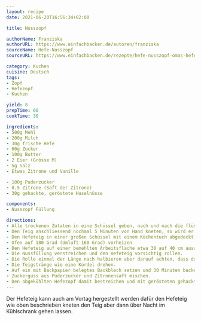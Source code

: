 ```yaml
---
layout: recipe
date: 2021-06-20T16:56:34+02:00

title: Nusszopf

authorName: Franziska
authorURL: https://www.einfachbacken.de/autoren/franziska
sourceName: Hefe-Nusszopf
sourceURL: https://www.einfachbacken.de/rezepte/hefe-nusszopf-omas-hefezopf-mit-fuellung

category: Kuchen
cuisine: Deutsch
tags:
- Zopf
- Hefezopf
- Kuchen

yield: 8
prepTime: 60
cookTime: 30

ingredients:
- 500g Mehl
- 200g Milch
- 30g frische Hefe
- 60g Zucker
- 100g Butter
- 2 Eier (Grösse M)
- 5g Salz
- Etwas Zitrone und Vanille

- 100g Puderzucker
- 0.5 Zitrone (Saft der Zitrone)
- 30g gehackte, geröstete Haselnüsse

components:
- Nusszopf Füllung

directions:
- Alle trockenen Zutaten in eine Schüssel geben, nach und nach die flüssigen Zutaten hinzufügen und alles etwa 5 Minuten mit der Maschine kneten.
- Den Teig anschliessend nochmal 5 Minuten von Hand kneten, so wird er schön geschmeidig.
- Den Hefeteig in einer großen Schüssel mit einem Küchentuch abgedeckt für 1 Stunde an einem warmen Ort gehen lassen.
- Ofen auf 180 Grad (Umluft 160 Grad) vorheizen
- Den Hefeteig auf einer bemehlten Arbeitsfläche etwa 30 auf 40 cm ausrollen.
- Die Nussfüllung verstreichen und den Hefeteig vorsichtig rollen.
- Die Rolle einmal der Länge nach halbieren aber darauf achten, dass das Ende zusammen bleibt.
- Die Teigstränge wie eine Kordel drehen.
- Auf ein mit Backpapier belegtes Backblech setzen und 30 Minuten backen.
- Zuckerguss aus Puderzucker und Zitronensaft mischen.
- Den abgekühlten Hefezopf damit bestreichen und mit gerösteten gehackten Haselnüssen bestreuen.
---
```


Der Hefeteig kann auch am Vortag hergestellt werden dafür den Hefeteig wie oben beschrieben kneten den Teig aber dann über Nacht im Kühlschrank gehen lassen.
